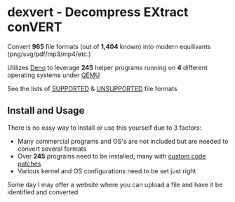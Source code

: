 # dexvert - Decompress EXtract conVERT
Convert **965** file formats (out of **1,404** known) into modern equilivants (png/svg/pdf/mp3/mp4/etc.)

Utilizes [Deno](https://deno.land/) to leverage **245** helper programs running on **4** different operating systems under [QEMU](https://www.qemu.org/)

See the lists of [SUPPORTED](SUPPORTED.md) & [UNSUPPORTED](UNSUPPORTED.md) file formats

## Install and Usage
There is no easy way to install or use this yourself due to 3 factors:
* Many commercial programs and OS's are not included but are needed to convert several formats
* Over **245** programs need to be installed, many with [custom code patches](https://github.com/Sembiance/dexvert-gentoo-overlay)
* Various kernel and OS configurations need to be set just right

Some day I may offer a website where you can upload a file and have it be identified and converted